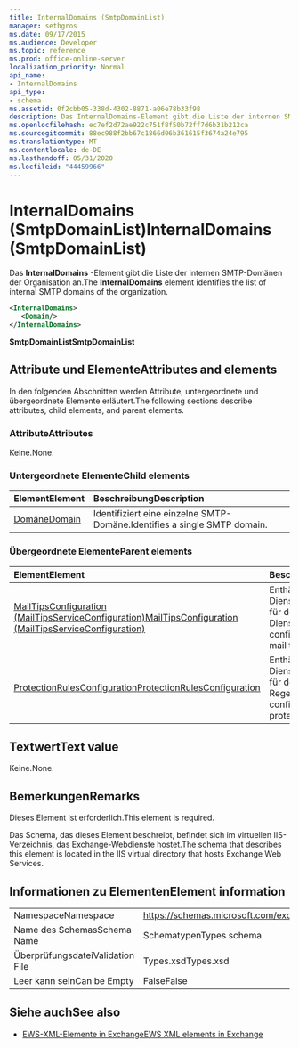 ```yaml
---
title: InternalDomains (SmtpDomainList)
manager: sethgros
ms.date: 09/17/2015
ms.audience: Developer
ms.topic: reference
ms.prod: office-online-server
localization_priority: Normal
api_name:
- InternalDomains
api_type:
- schema
ms.assetid: 0f2cbb05-338d-4302-8871-a06e78b33f98
description: Das InternalDomains-Element gibt die Liste der internen SMTP-Domänen der Organisation an.
ms.openlocfilehash: ec7ef2d72ae922c751f8f50b72ff7d6b31b212ca
ms.sourcegitcommit: 88ec988f2bb67c1866d06b361615f3674a24e795
ms.translationtype: MT
ms.contentlocale: de-DE
ms.lasthandoff: 05/31/2020
ms.locfileid: "44459966"
---
```

# <a name="internaldomains-smtpdomainlist"></a><span data-ttu-id="752aa-103">InternalDomains (SmtpDomainList)</span><span class="sxs-lookup"><span data-stu-id="752aa-103">InternalDomains (SmtpDomainList)</span></span>

<span data-ttu-id="752aa-104">Das **InternalDomains** -Element gibt die Liste der internen SMTP-Domänen der Organisation an.</span><span class="sxs-lookup"><span data-stu-id="752aa-104">The **InternalDomains** element identifies the list of internal SMTP domains of the organization.</span></span> 
  
```XML
<InternalDomains>
   <Domain/>
</InternalDomains>
```

 <span data-ttu-id="752aa-105">**SmtpDomainList**</span><span class="sxs-lookup"><span data-stu-id="752aa-105">**SmtpDomainList**</span></span>
## <a name="attributes-and-elements"></a><span data-ttu-id="752aa-106">Attribute und Elemente</span><span class="sxs-lookup"><span data-stu-id="752aa-106">Attributes and elements</span></span>

<span data-ttu-id="752aa-107">In den folgenden Abschnitten werden Attribute, untergeordnete und übergeordnete Elemente erläutert.</span><span class="sxs-lookup"><span data-stu-id="752aa-107">The following sections describe attributes, child elements, and parent elements.</span></span>
  
### <a name="attributes"></a><span data-ttu-id="752aa-108">Attribute</span><span class="sxs-lookup"><span data-stu-id="752aa-108">Attributes</span></span>

<span data-ttu-id="752aa-109">Keine.</span><span class="sxs-lookup"><span data-stu-id="752aa-109">None.</span></span>
  
### <a name="child-elements"></a><span data-ttu-id="752aa-110">Untergeordnete Elemente</span><span class="sxs-lookup"><span data-stu-id="752aa-110">Child elements</span></span>

|<span data-ttu-id="752aa-111">**Element**</span><span class="sxs-lookup"><span data-stu-id="752aa-111">**Element**</span></span>|<span data-ttu-id="752aa-112">**Beschreibung**</span><span class="sxs-lookup"><span data-stu-id="752aa-112">**Description**</span></span>|
|:-----|:-----|
|[<span data-ttu-id="752aa-113">Domäne</span><span class="sxs-lookup"><span data-stu-id="752aa-113">Domain</span></span>](domain.md) <br/> |<span data-ttu-id="752aa-114">Identifiziert eine einzelne SMTP-Domäne.</span><span class="sxs-lookup"><span data-stu-id="752aa-114">Identifies a single SMTP domain.</span></span>  <br/> |
   
### <a name="parent-elements"></a><span data-ttu-id="752aa-115">Übergeordnete Elemente</span><span class="sxs-lookup"><span data-stu-id="752aa-115">Parent elements</span></span>

|<span data-ttu-id="752aa-116">**Element**</span><span class="sxs-lookup"><span data-stu-id="752aa-116">**Element**</span></span>|<span data-ttu-id="752aa-117">**Beschreibung**</span><span class="sxs-lookup"><span data-stu-id="752aa-117">**Description**</span></span>|
|:-----|:-----|
|[<span data-ttu-id="752aa-118">MailTipsConfiguration (MailTipsServiceConfiguration)</span><span class="sxs-lookup"><span data-stu-id="752aa-118">MailTipsConfiguration (MailTipsServiceConfiguration)</span></span>](mailtipsconfiguration-mailtipsserviceconfiguration.md) <br/> |<span data-ttu-id="752aa-119">Enthält Dienstkonfigurationsinformationen für den e-Mail-Spitzen Dienst.</span><span class="sxs-lookup"><span data-stu-id="752aa-119">Contains service configuration information for the mail tips service.</span></span>  <br/> |
|[<span data-ttu-id="752aa-120">ProtectionRulesConfiguration</span><span class="sxs-lookup"><span data-stu-id="752aa-120">ProtectionRulesConfiguration</span></span>](protectionrulesconfiguration.md) <br/> |<span data-ttu-id="752aa-121">Enthält Dienstkonfigurationsinformationen für den Schutz Regeldienst.</span><span class="sxs-lookup"><span data-stu-id="752aa-121">Contains service configuration information for the protection rules service.</span></span>  <br/> |
   
## <a name="text-value"></a><span data-ttu-id="752aa-122">Textwert</span><span class="sxs-lookup"><span data-stu-id="752aa-122">Text value</span></span>

<span data-ttu-id="752aa-123">Keine.</span><span class="sxs-lookup"><span data-stu-id="752aa-123">None.</span></span>
  
## <a name="remarks"></a><span data-ttu-id="752aa-124">Bemerkungen</span><span class="sxs-lookup"><span data-stu-id="752aa-124">Remarks</span></span>

<span data-ttu-id="752aa-125">Dieses Element ist erforderlich.</span><span class="sxs-lookup"><span data-stu-id="752aa-125">This element is required.</span></span> 
  
<span data-ttu-id="752aa-126">Das Schema, das dieses Element beschreibt, befindet sich im virtuellen IIS-Verzeichnis, das Exchange-Webdienste hostet.</span><span class="sxs-lookup"><span data-stu-id="752aa-126">The schema that describes this element is located in the IIS virtual directory that hosts Exchange Web Services.</span></span>
  
## <a name="element-information"></a><span data-ttu-id="752aa-127">Informationen zu Elementen</span><span class="sxs-lookup"><span data-stu-id="752aa-127">Element information</span></span>

|||
|:-----|:-----|
|<span data-ttu-id="752aa-128">Namespace</span><span class="sxs-lookup"><span data-stu-id="752aa-128">Namespace</span></span>  <br/> |https://schemas.microsoft.com/exchange/services/2006/types  <br/> |
|<span data-ttu-id="752aa-129">Name des Schemas</span><span class="sxs-lookup"><span data-stu-id="752aa-129">Schema Name</span></span>  <br/> |<span data-ttu-id="752aa-130">Schematypen</span><span class="sxs-lookup"><span data-stu-id="752aa-130">Types schema</span></span>  <br/> |
|<span data-ttu-id="752aa-131">Überprüfungsdatei</span><span class="sxs-lookup"><span data-stu-id="752aa-131">Validation File</span></span>  <br/> |<span data-ttu-id="752aa-132">Types.xsd</span><span class="sxs-lookup"><span data-stu-id="752aa-132">Types.xsd</span></span>  <br/> |
|<span data-ttu-id="752aa-133">Leer kann sein</span><span class="sxs-lookup"><span data-stu-id="752aa-133">Can be Empty</span></span>  <br/> |<span data-ttu-id="752aa-134">False</span><span class="sxs-lookup"><span data-stu-id="752aa-134">False</span></span>  <br/> |
   
## <a name="see-also"></a><span data-ttu-id="752aa-135">Siehe auch</span><span class="sxs-lookup"><span data-stu-id="752aa-135">See also</span></span>



- [<span data-ttu-id="752aa-136">EWS-XML-Elemente in Exchange</span><span class="sxs-lookup"><span data-stu-id="752aa-136">EWS XML elements in Exchange</span></span>](ews-xml-elements-in-exchange.md)

